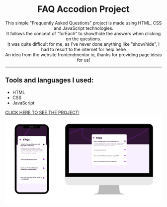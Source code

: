 <h1 align="center">FAQ Accodion Project</h1>
<p align="center">This simple "Frequently Asked Questions" project is made using HTML, CSS and JavaScript technologies.
<br>
It follows the concept of "forEach" to show/hide the answers when clicking on the questions.
<br>
It was quite difficult for me, as I've never done anything like "show/hide", I had to resort to the internet for help hehe
<br>
An idea from the website frontendmentor.io, thanks for providing page ideas for us!</p>
<hr>
<h2>Tools and languages ​​I used:</h2>
<ul>
  <li>HTML</li>
  <li>CSS</li>
  <li>JavaScript</li>
</ul>
<a href="https://crixsanti.github.io/faq-accordion/">CLICK HERE TO SEE THE PROJECT!</a>
<img src="https://raw.githubusercontent.com/crixsanti/faq-accordion/refs/heads/main/faq-accordion.png">
